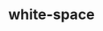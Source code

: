 ---
title: "white-space"
description: "Tested with the values `nowrap` and `pre`."
category: css
last_test_date: "2019-02-28"
test_url: "/tests/css-text.html"
test_results_url: "https://app.emailonacid.com/app/acidtest/DkqbHs69ek5UnK6uhZ7Uj0n5GVQNTP4Z1FvgXvnKyEoTM/list"
stats: {
	apple-mail: {
		macos: {
			"12.4":"y"
		},
		ios: {
			"12.1":"y"
		}
	},
	gmail: {
		desktop-webmail: {
			"2019-02":"y"
		},
		ios: {
			"2019-02":"a #1 #2"
		},
		android: {
			"2019-02":"a #1 #2"
		},
        mobile-webmail: {
            "2020-02":"y"
        }
	},
    orange: {
        desktop-webmail: {
            "2020-01":"y",
            "2021-03":"y"
        },
        ios: {
            "2020-01":"y"
        },
        android: {
            "2020-01":"y"
        }
    },
	outlook: {
		windows: {
			"2007":"n",
			"2010":"n",
			"2013":"n",
			"2016":"n",
			"2019":"n"
		},
		windows-mail: {
			"2019-02":"n"
		},
		macos: {
			"2019-02":"y #2"
		},
		outlook-com: {
			"2019-02":"y #2"
		},
		ios: {
			"2019-02":"y #2"
		},
		android: {
			"2019-02":"y #2"
		}
	},
	yahoo: {
		desktop-webmail: {
			"2019-02":"y"
		},
		ios: {
			"2019-02":"a #2"
		},
		android: {
			"2019-02":"a #2"
		}
	},
	aol: {
		desktop-webmail: {
			"2019-02":"y"
		},
		ios: {
			"2019-02":"y"
		},
		android: {
			"2019-02":"y"
		}
	},
	samsung-email: {
		android: {
			"5.0.10.2":"n"
		}
	},
    sfr: {
        desktop-webmail: {
            "2020-01":"y"
        },
        ios: {
            "2020-01":"y"
        },
        android: {
            "2020-01":"a #2"
        }
    },
	thunderbird: {
		macos: {
			"68.4":"y"
		}
	},
    protonmail: {
        desktop-webmail: {
            "2020-03":"y"
        },
        ios: {
            "2020-03":"y"
        },
        android: {
            "2020-03":"y"
        }
    },
    hey: {
        desktop-webmail: {
            "2020-06":"y"
        }
    },
    mail-ru: {
        desktop-webmail: {
            "2020-10":"y"
        }
    },
	fastmail: {
		desktop-webmail: {
			"2021-07": "y"
		}
	},
    laposte: {
        desktop-webmail: {
            "2021-08": "y"
        }
    }
}
notes_by_num: {
    "1": "Partial. Not supported with non Gmail accounts.",
    "2": "Partial. `pre` value is not supported."
}
links: {
	"Can I use: white-space":"https://caniuse.com/#feat=mdn-css_properties_white-space",
	"MDN: white-space":"https://developer.mozilla.org/en-US/docs/Web/CSS/white-space"
}
---